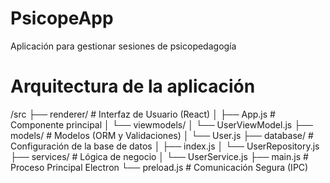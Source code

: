 # PsicopeApp 

Aplicación para gestionar sesiones de psicopedagogía

# Arquitectura de la aplicación

/src
├── renderer/               # Interfaz de Usuario (React)
│   ├── App.js              # Componente principal
│   └── viewmodels/
│       └── UserViewModel.js
├── models/                 # Modelos (ORM y Validaciones)
│   └── User.js
├── database/               # Configuración de la base de datos
│   ├── index.js
│   └── UserRepository.js
├── services/               # Lógica de negocio
│   └── UserService.js
├── main.js                 # Proceso Principal Electron
└── preload.js              # Comunicación Segura (IPC)
